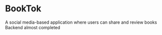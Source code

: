 # BookTok
A social media-based application where users can share and review books
Backend almost completed
